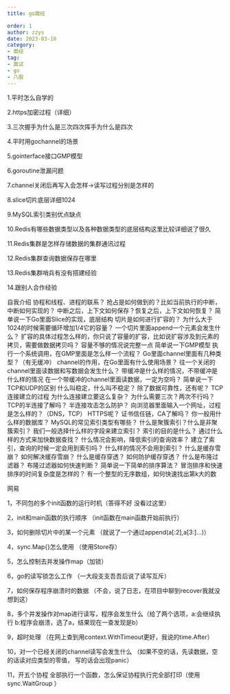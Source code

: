 ```yaml
---
title: go面经

order: 1
author: zzys
date: 2023-03-10
category:
- 面经
tag:
- 面试
- go
- 八股
---
```




1.平时怎么自学的

2.https加密过程（详细）

3.三次握手为什么是三次四次挥手为什么是四次

4.平时用gochannel的场景

5.gointerface接口GMP模型

6.goroutine泄漏问题

7.channel关闭后再写入会怎样->读写过程分别是怎样的

8.slice切片底层详细1024

9.MySQL索引类别优点缺点

10.Redis有哪些数据类型以及各种数据类型的底层结构这里比较详细说了很久

11.Redis集群是怎样存储数据的集群通讯过程

12.Redis集群查询数据保存在哪里

13.Redis集群哨兵有没有搭建经验

14.跟别人合作经验





自我介绍
协程和线程、进程的联系？
抢占是如何做到的？比如当前执行的中断，中断如何实现的？
中断之后，上下文如何保存？恢复之后，上下文如何恢复？
简单说一下Go里面Slice的实现，底层结构
切片是如何进行扩容的？
为什么大于1024的时候需要循环增加1/4它的容量？
一个切片里面append一个元素会发生什么？
扩容的具体过程怎么样的，你只说了容量的扩容，比如说扩容涉及到元素的拷贝，需要做数据拷贝吗？
容量不够的情况说完整一点
简单说一下GMP模型
执行一个系统调用，在GMP里面是怎么样一个流程？
Go里面channel里面有几种类型？（有无缓冲）
channel的作用，在Go里面有什么使用场景？
往一个关闭的channel里面读数据和写数据会发生什么？
带缓冲是什么样的情况，不带缓冲是什么样的情况
在一个带缓冲的channel里面读数据，一定为空吗？
简单说一下TCP和UDP的区别
什么叫稳定，什么叫不稳定？
除了数据可靠性，还有呢？
TCP连接建立的过程
为什么连接建立要这么复杂？
为什么需要三次？两次不行吗？
TCP的半连接了解吗？
半连接攻击怎么防护？
向浏览器里面输入一个网址，过程是怎么样的？（DNS，TCP）
HTTPS呢？
证书信任链，CA了解吗？
你一般用什么样的数据库？
MySQL的常见索引类型有哪些？
什么是聚簇索引？什么是非聚簇索引？
我们一般选择什么样的字段来建立索引？
索引的目的是什么？
通过什么样的方式来加快数据查找？
什么情况会影响，降低索引的查询效率？
建立了索引，查询的时候一定会用到索引吗？
什么样的情况不会用到索引？
什么是缓存雪崩？
如何解决缓存雪崩？
什么是缓存穿透？
如何防护缓存穿透？
什么是布隆过滤器？
布隆过滤器如何快速判断？
简单说一下简单的排序算法？
冒泡排序和快速排序的时间复杂度是怎样的？
有一个整型的无序数组，如何快速找出第k大的数





网易



1，不同包的多个init函数的运行时机（答得不好 没看过这里）

2，init和main函数的执行顺序 （init函数在main函数开始前执行）

3，如何删除切片中的某一个元素 （就说了一个通过append(a[:2],a[3:]...)）

4，sync.Map{}怎么使用  （使用Store存）

5，怎么控制去并发操作map（加锁）

6，go的读写锁怎么工作 （一大段支支吾吾后说了读写互斥）

7，如何保存程序崩溃时的数据 （不会，说了日志，在项目中聊到recover我就没想到这）

8，多个并发操作对map进行读写，程序会发生什么（给了两个选项，a:会继续执行 b:程序会崩溃，选了a，结果现在一查发现是b）

9，超时处理 （在网上查到用context.WithTimeout更好，我说的time.After）

10，对一个已经关闭的channel读写会发生什么 （如果不空的话，先读数据，空的话读对应类型的零值， 写的话会出现panic）

11，开五个协程 全部执行一个函数，怎么保证协程执行完全部打印（使用sync.WaitGroup ）